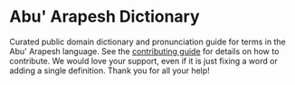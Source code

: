 
# Abu' Arapesh Dictionary

Curated public domain dictionary and pronunciation guide for terms in the Abu' Arapesh language. See the [contributing guide](https://github.com/drumworkteam/term/blob/make/.github/contributing.md) for details on how to contribute. We would love your support, even if it is just fixing a word or adding a single definition. Thank you for all your help!